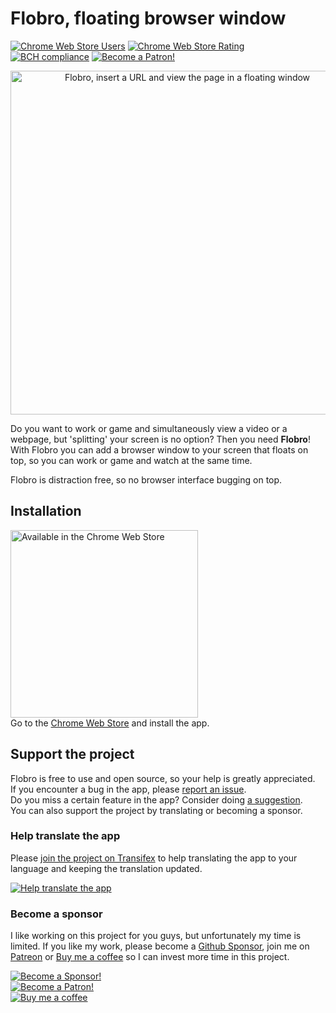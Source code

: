 # Flobro, floating browser window

[![Chrome Web Store Users](https://img.shields.io/chrome-web-store/users/faaljkdndnfoagcmhedlmbgieoocemch.svg)](https://chrome.google.com/webstore/detail/flobro-floating-browser-w/faaljkdndnfoagcmhedlmbgieoocemch)
[![Chrome Web Store Rating](https://img.shields.io/chrome-web-store/rating/faaljkdndnfoagcmhedlmbgieoocemch.svg)](https://chrome.google.com/webstore/detail/flobro-floating-browser-w/faaljkdndnfoagcmhedlmbgieoocemch)
[![BCH compliance](https://bettercodehub.com/edge/badge/cornips/flobro?branch=master)](https://bettercodehub.com/)
[![Become a Patron!](https://img.shields.io/endpoint.svg?url=https%3A%2F%2Fshieldsio-patreon.herokuapp.com%2Fcornips)](https://www.patreon.com/bePatron?u=3907320)  
<div style="text-align:center"><img width="550" alt="Flobro, insert a URL and view the page in a floating window" src="http://flobro.cornips.nl/assets/img/flobro-promo-github.png?"></div>

Do you want to work or game and simultaneously view a video or a webpage, but 'splitting' your screen is no option?
Then you need **Flobro**! With Flobro you can add a browser window to your screen that floats on top, so you can work or game and watch at the same time.

Flobro is distraction free, so no browser interface bugging on top.

## Installation
[<img src="https://flobro.cornips.nl/assets/img/chrome-web-store-badge.svg" width="300" alt="Available in the Chrome Web Store">](https://chrome.google.com/webstore/detail/zwevend-browser-venster/faaljkdndnfoagcmhedlmbgieoocemch)  
Go to the [Chrome Web Store](https://chrome.google.com/webstore/detail/zwevend-browser-venster/faaljkdndnfoagcmhedlmbgieoocemch) and install the app.

## Support the project
Flobro is free to use and open source, so your help is greatly appreciated.  
If you encounter a bug in the app, please [report an issue](https://github.com/cornips/flobro/issues/new?template=bug_report.md).  
Do you miss a certain feature in the app? Consider doing [a suggestion](https://github.com/cornips/flobro/issues/new?template=feature_request.md).  
You can also support the project by translating or becoming a sponsor.

### Help translate the app
Please [join the project on Transifex](https://www.transifex.com/cornips/flobro/) to help translating the app to your language and keeping the translation updated.  

[![Help translate the app](https://img.shields.io/badge/-Help%20translate%20the%20app-blue?style=for-the-badge&logo=transifex)](https://www.transifex.com/cornips/flobro/)


### Become a sponsor  
I like working on this project for you guys, but unfortunately my time is limited. If you like my work, please become a [Github Sponsor](https://github.com/sponsors/cornips), join me on [Patreon](https://www.patreon.com/bePatron?u=3907320) or [Buy me a coffee](https://www.buymeacoffee.com/cornips) so I can invest more time in this project.

[![Become a Sponsor!](https://img.shields.io/badge/Github-Become%20a%20sponsor-ea4aaa?style=flat-square&logo=github)](https://github.com/sponsors/cornips)  
[![Become a Patron!](https://img.shields.io/endpoint.svg?url=https%3A%2F%2Fshieldsio-patreon.herokuapp.com%2Fcornips&style=flat-square)](https://www.patreon.com/bePatron?u=3907320)  
[![Buy me a coffee](https://img.shields.io/badge/-Buy%20me%20a%20coffee-orange?style=flat-square)](https://www.buymeacoffee.com/cornips)
